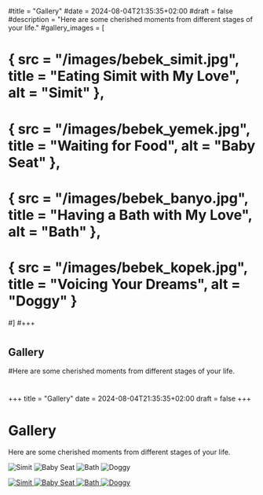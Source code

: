 # 

#title = "Gallery"
#date = 2024-08-04T21:35:35+02:00
#draft = false
#description = "Here are some cherished moments from different stages of your life."
#gallery_images = [
#  { src = "/images/bebek_simit.jpg", title = "Eating Simit with My Love", alt = "Simit" },
#  { src = "/images/bebek_yemek.jpg", title = "Waiting for Food", alt = "Baby Seat" },
#  { src = "/images/bebek_banyo.jpg", title = "Having a Bath with My Love", alt = "Bath" },
#  { src = "/images/bebek_kopek.jpg", title = "Voicing Your Dreams", alt = "Doggy" }
#]
#+++
#
## Gallery
#Here are some cherished moments from different stages of your life.
#
+++
title = "Gallery"
date = 2024-08-04T21:35:35+02:00
draft = false
+++

# Gallery
Here are some cherished moments from different stages of your life.

![Simit](/images/bebek_simit.jpg)
![Baby Seat](/images/bebek_yemek.jpg)
![Bath](/images/bebek_banyo.jpg)
![Doggy](/images/bebek_kopek.jpg)

<div class="gallery">
    <a href="/images/bebek_simit.jpg" data-lightbox="birthday-gallery" data-title="Eating Simit with My Love">
        <img src="/images/bebek_simit.jpg" alt="Simit">
    </a>
    <a href="/images/bebek_yemek.jpg" data-lightbox="birthday-gallery" data-title="Waiting for Food">
        <img src="/images/bebek_yemek.jpg" alt="Baby Seat">
    </a>
    <a href="/images/bebek_banyo.jpg" data-lightbox="birthday-gallery" data-title="Having a Bath with My Love">
        <img src="/images/bebek_banyo.jpg" alt="Bath">
    </a>
    <a href="/images/bebek_kopek.jpg" data-lightbox="birthday-gallery" data-title="Voicing Your Dreams">
        <img src="/images/bebek_kopek.jpg" alt="Doggy">
    </a>
</div>


